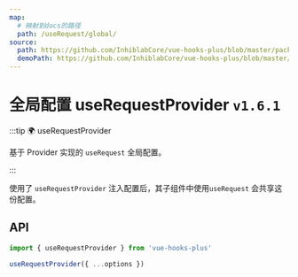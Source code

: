 ```yaml
---
map:
  # 映射到docs的路径
  path: /useRequest/global/
source:
  path: https://github.com/InhiblabCore/vue-hooks-plus/blob/master/packages/hooks/src/useRequest/useRequestProvider.ts
  demoPath: https://github.com/InhiblabCore/vue-hooks-plus/blob/master/packages/hooks/src/useRequest/docs/global/demo/demo.vue
---
```


# 全局配置 useRequestProvider `v1.6.1`

:::tip 🌍 useRequestProvider

基于 Provider 实现的 `useRequest` 全局配置。

:::

使用了 `useRequestProvider` 注入配置后，其子组件中使用`useRequest` 会共享这份配置。

<demo src="./demo/demo.vue"
  language="vue"
  title=""
  desc="全局配置，demo2 中注入 pollingInterval=2000后，demo2中的请求开始轮询。"> </demo>

## API

```typescript
import { useRequestProvider } from 'vue-hooks-plus'

useRequestProvider({ ...options })
```
